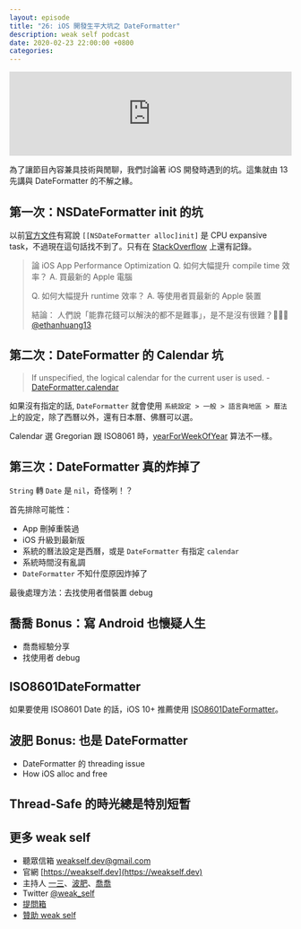 ```yaml
---
layout: episode
title: "26: iOS 開發生平大坑之 DateFormatter"
description: weak self podcast
date: 2020-02-23 22:00:00 +0800
categories: 
---
```

<iframe src="https://www.listennotes.com/embedded/e/46e6dc70feeb4e8bb3520edc66c60d38/" width="100%" style="width: 1px; min-width: 100%;" frameborder="0" scrolling="no"></iframe>

為了讓節目內容兼具技術與閒聊，我們討論著 iOS 開發時遇到的坑。這集就由 13 先講與 DateFormatter 的不解之緣。

## 第一次：NSDateFormatter init 的坑

以前[官方文件](https://developer.apple.com/documentation/foundation/nsdateformatter)有寫說 `[[NSDateFormatter alloc]init]` 是 CPU expansive task，不過現在這句話找不到了。只有在 [StackOverflow](https://stackoverflow.com/questions/8832768/why-is-allocating-or-initializing-nsdateformatter-considered-expensive) 上還有記錄。

> 論 iOS App Performance Optimization
> Q. 如何大幅提升 compile time 效率？
> A. 買最新的 Apple 電腦
>
> Q. 如何大幅提升 runtime 效率？
> A. 等使用者買最新的 Apple 裝置
> 
> 結論：
> 人們說「能靠花錢可以解決的都不是難事」，是不是沒有很難？🤪🤪🤪
> [@ethanhuang13](https://twitter.com/ethanhuang13/status/1225941484546838528)

## 第二次：DateFormatter 的 Calendar 坑

> If unspecified, the logical calendar for the current user is used. - [DateFormatter.calendar](https://developer.apple.com/documentation/foundation/dateformatter/1413675-calendar)

如果沒有指定的話, `DateFormatter` 就會使用 `系統設定 > 一般 > 語言與地區 > 曆法` 上的設定，除了西曆以外，還有日本曆、佛曆可以選。

Calendar 選 Gregorian 跟 ISO8061 時，[yearForWeekOfYear](https://developer.apple.com/documentation/foundation/nsdatecomponents/1413809-yearforweekofyear) 算法不一樣。

## 第三次：DateFormatter 真的炸掉了

`String` 轉 `Date` 是 `nil`，奇怪咧！？

首先排除可能性：

* App 刪掉重裝過
* iOS 升級到最新版
* 系統的曆法設定是西曆，或是 `DateFormatter` 有指定 `calendar`
* 系統時間沒有亂調
* `DateFormatter` 不知什麼原因炸掉了

最後處理方法：去找使用者借裝置 debug

## 喬喬 Bonus：寫 Android 也懷疑人生

* 喬喬經驗分享
* 找使用者 debug

## ISO8601DateFormatter

如果要使用 ISO8601 Date 的話，iOS 10+ 推薦使用 [ISO8601DateFormatter](https://developer.apple.com/documentation/foundation/iso8601dateformatter)。

## 波肥 Bonus: 也是 DateFormatter

* DateFormatter 的 threading issue
* How iOS alloc and free

## Thread-Safe 的時光總是特別短暫

## 更多 weak self

* 聽眾信箱 [weakself.dev@gmail.com](mailto:weakself.dev@gmail.com)
* 官網 [https://weakself.dev](https://weakself.dev)
* 主持人 [一三](https://twitter.com/ethanhuang13)、[波肥](https://twitter.com/PofatTseng)、[喬喬](https://twitter.com/joe_trash_talk)
* Twitter [@weak_self](https://twitter.com/weak_self)
* [提問箱](https://peing.net/zh-TW/weak_self)
* [贊助 weak self](https://weakself.dev/#donation)